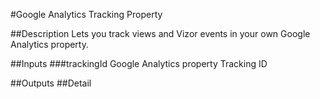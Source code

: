 #Google Analytics Tracking Property

##Description
Lets you track views and Vizor events in your own Google Analytics property.

##Inputs
###trackingId
Google Analytics property Tracking ID

##Outputs
##Detail

